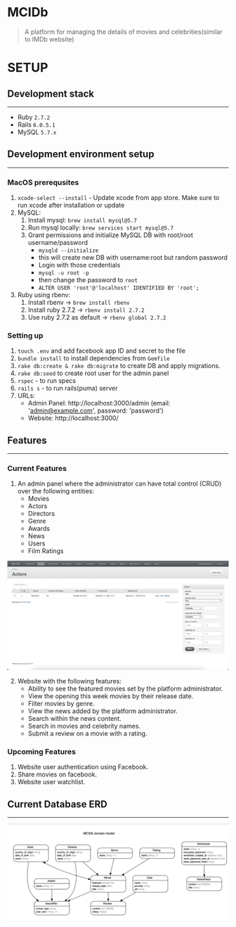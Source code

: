 # MCIDb
> A platform for managing the details of movies and celebrities(similar to IMDb website)

# SETUP
## **Development stack**
------------------------
- Ruby `2.7.2`
- Rails `6.0.5.1`
- MySQL `5.7.x`

## **Development environment setup**
--------------------------------------------
### MacOS prerequsites
1. `xcode-select --install` - Update xcode from app store. Make sure to run xcode after installation or update
1. MySQL:
    1. Install mysql: `brew install mysql@5.7`
    1. Run mysql locally: `brew services start mysql@5.7`
    1. Grant permissions and initialize MySQL DB with root/root username/password 
        * `mysqld --initialize`
        * this will create new DB with username:root but random password
        * Login with those credentials
        * `mysql -u root -p`
        * then change the password to `root`
        * `ALTER USER 'root'@'localhost' IDENTIFIED BY 'root';`
6. Ruby using rbenv:
    1. Install rbenv -> `brew install rbenv`
    2. Install ruby 2.7.2 -> `rbenv install 2.7.2`
    3. Use ruby 2.7.2 as default -> `rbenv global 2.7.2`
### Setting up
1. `touch .env` and add facebook app ID and secret to the file
1. `bundle install` to install dependencies from `Gemfile`
1. `rake db:create & rake db:migrate` to create DB and apply migrations.
1. `rake db:seed` to create root user for the admin panel
1. `rspec` - to run specs
1. `rails s` - to run rails(puma) server
1. URLs:
    *  Admin Panel: http://localhost:3000/admin (email: 'admin@example.com', password: 'password')
    *  Website: http://localhost:3000/

## **Features**
--------------------------------------------
### Current Features
1. An admin panel where the administrator can have total control (CRUD) over the following entities:
    * Movies
    * Actors
    * Directors
    * Genre
    * Awards
    * News
    * Users
    * Film Ratings

![Alt text](AdminPanel.png?raw=true "Admin Panel")

2. Website with the following features:
    * Ability to see the featured movies set by the platform administrator. 
    * View the opening this week movies by their release date.
    * Filter movies by genre.
    * View the news added by the platform administrator.
    * Search within the news content.
    * Search in movies and celebrity names.
    * Submit a review on a movie with a rating.

### Upcoming Features
1. Website user authentication using Facebook.
2. Share movies on facebook.
3. Website user watchlist.

## **Current Database ERD**
--------------------------------------------
![Alt text](ERD.png?raw=true "DB ERD")
